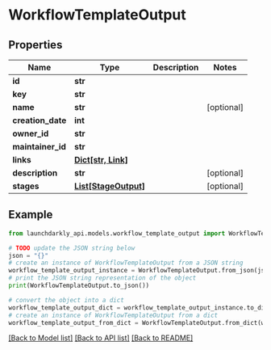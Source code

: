 # WorkflowTemplateOutput


## Properties

Name | Type | Description | Notes
------------ | ------------- | ------------- | -------------
**id** | **str** |  | 
**key** | **str** |  | 
**name** | **str** |  | [optional] 
**creation_date** | **int** |  | 
**owner_id** | **str** |  | 
**maintainer_id** | **str** |  | 
**links** | [**Dict[str, Link]**](Link.md) |  | 
**description** | **str** |  | [optional] 
**stages** | [**List[StageOutput]**](StageOutput.md) |  | [optional] 

## Example

```python
from launchdarkly_api.models.workflow_template_output import WorkflowTemplateOutput

# TODO update the JSON string below
json = "{}"
# create an instance of WorkflowTemplateOutput from a JSON string
workflow_template_output_instance = WorkflowTemplateOutput.from_json(json)
# print the JSON string representation of the object
print(WorkflowTemplateOutput.to_json())

# convert the object into a dict
workflow_template_output_dict = workflow_template_output_instance.to_dict()
# create an instance of WorkflowTemplateOutput from a dict
workflow_template_output_from_dict = WorkflowTemplateOutput.from_dict(workflow_template_output_dict)
```
[[Back to Model list]](../README.md#documentation-for-models) [[Back to API list]](../README.md#documentation-for-api-endpoints) [[Back to README]](../README.md)



